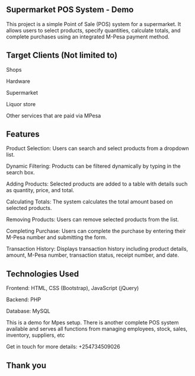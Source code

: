 ## Supermarket POS System - Demo

This project is a simple Point of Sale (POS) system for a supermarket. It allows users to select products, specify quantities, calculate totals, and complete purchases using an integrated M-Pesa payment method.

## Target Clients (Not limited to)
Shops

Hardware

Supermarket

Liquor store

Other services that are paid via MPesa

## Features

Product Selection: Users can search and select products from a dropdown list.

Dynamic Filtering: Products can be filtered dynamically by typing in the search box.

Adding Products: Selected products are added to a table with details such as quantity, price, and total.

Calculating Totals: The system calculates the total amount based on selected products.

Removing Products: Users can remove selected products from the list.

Completing Purchase: Users can complete the purchase by entering their M-Pesa number and submitting the form.

Transaction History: Displays transaction history including product details, amount, M-Pesa number, transaction status, receipt number, and date.

## Technologies Used

Frontend: HTML, CSS (Bootstrap), JavaScript (jQuery)

Backend: PHP

Database: MySQL

This is a demo for Mpes setup. There is another complete POS system available and serves all functions from managing employees, stock, sales, inventory, suppliers, etc

Get in touch for more details: +254734509026

## Thank you
